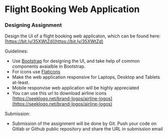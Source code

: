 # Flight Booking Web Application

### Designing Assignment

Design the UI of a flight booking web applicaton, which can be found here: [https://bit.ly/35XWtZd](https://bit.ly/35XWtZd)

Guidelines: 

* Use [Bootstrap](https://getbootstrap.com/) for designing the UI, and take help of common components avaialble in Bootstrap.
* For icons use [Flaticons](https://www.flaticon.com/home)
* Make the web application responsive for Laptops, Desktop and Tablets at-least. 
* Mobile responvise web application will be highly appreciated
* You can use this url to download airline icons [https://seeklogo.net/brand-logos/airline-logos](https://seeklogo.net/brand-logos/airline-logos)

Submission: 

* Submission of the assignment will be done by Git. Push your code on Gitlab or Github public repository and share the URL in submission email
